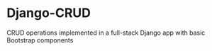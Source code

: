 # Django-CRUD
CRUD operations implemented in a full-stack Django app with basic Bootstrap components 
